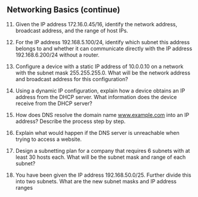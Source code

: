 ## Networking Basics (continue)

11. Given the IP address 172.16.0.45/16, identify the network address, broadcast address, and 
the range of host IPs.

12. For the IP address 192.168.5.100/24, identify which subnet this address belongs to and 
whether it can communicate directly with the IP address 192.168.6.200/24 without a 
router.

13. Configure a device with a static IP address of 10.0.0.10 on a network with the subnet mask 
255.255.255.0. What will be the network address and broadcast address for this 
configuration?

14. Using a dynamic IP configuration, explain how a device obtains an IP address from the 
DHCP server. What information does the device receive from the DHCP server?

15. How does DNS resolve the domain name www.example.com into an IP address? Describe 
the process step by step.

16. Explain what would happen if the DNS server is unreachable when trying to access a 
website.

17. Design a subnetting plan for a company that requires 6 subnets with at least 30 hosts each. 
What will be the subnet mask and range of each subnet?

18. You have been given the IP address 192.168.50.0/25. Further divide this into two subnets. 
What are the new subnet masks and IP address ranges